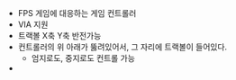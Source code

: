 - FPS 게임에 대응하는 게임 컨트롤러
- VIA 지원
- 트랙볼 X축 Y축 반전가능
- 컨트롤러의 위 아래가 뚫려있어서, 그 자리에 트랙볼이 들어있다.
	- 엄지로도, 중지로도 컨트롤 가능
- 